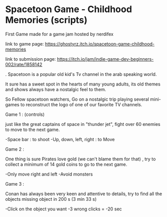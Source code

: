 # Spacetoon Game - Childhood Memories (scripts)
 
First Game made for a game jam hosted by nerdifex

link to game page: https://ghostyrz.itch.io/spacetoon-game-childhood-memories

link to submission page: https://itch.io/jam/indie-game-dev-beginners-002/rate/1858142

.
Spacetoon is a popular old kid's Tv channel in the arab speaking world.

It sure has a sweet spot in the hearts of many young adults, its old themes and shows always have a nostalgic feel to them. 

So Fellow spacetoon watchers, Go on a nostalgic trip playing several mini-games to reconstruct the logo of one of our favorite TV channels.

Game 1 : (controls)

just like the great captains of space in "thunder jet", fight over 60 enemies to move to the next game.

-Space bar : to shoot 
-Up, down, left, right : to Move

Game 2 : 

One thing is sure Pirates love gold (we can't blame them for that) , try to collect a minimum of 14 gold coins to go to the next game.

-Only move right and left 
-Avoid monsters 

Game 3 :

  Conan has always been very keen and attentive to details, try to find all the objects missing object in 200 s (3 min 33 s) 

-Click on the object you want 
-3 wrong clicks = -20 sec
